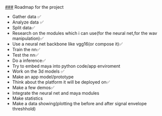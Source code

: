 [###](###) Roadmap for the project


* Gather data ✅
* Analyze data ✅
* Split data✅
* Research on the modules which i can use(for the neural net,for the wav manipulation)✅
* Use a neural net backbone like vgg16(or compose it)✅
* Train the nn✅
* Test the nn✅
* Do a inference✅
* Try to embed maya into python code/app enviroment
* Work on the 3d models ✅
* Make an app model/prototype
* Think about the platform it will be deployed on✅
* Make a few demos✅
* Integrate the neural net and maya modules
* Make statistics
* Make a data showing(plotting the before and after signal envelope threshhold)

